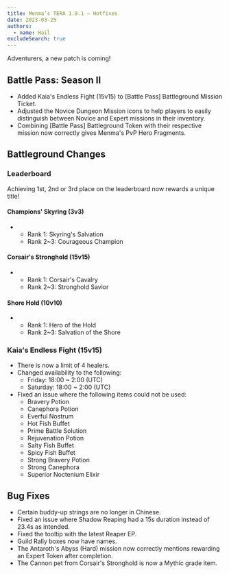 ```yaml
---
title: Menma’s TERA 1.8.1 – Hotfixes
date: 2023-03-25
authors:
  - name: Hail
excludeSearch: true
---
```


Adventurers, a new patch is coming!

Battle Pass: Season II
----------------------

-   Added Kaia's Endless Fight (15v15) to [Battle Pass] Battleground Mission Ticket.
-   Adjusted the Novice Dungeon Mission icons to help players to easily distinguish between Novice and Expert missions in their inventory.
-   Combining [Battle Pass] Battleground Token with their respective mission now correctly gives Menma's PvP Hero Fragments.

Battleground Changes
--------------------

### Leaderboard

Achieving 1st, 2nd or 3rd place on the leaderboard now rewards a unique title!

#### Champions' Skyring (3v3)

-   -   Rank 1: Skyring's Salvation
    -   Rank 2~3: Courageous Champion

#### Corsair's Stronghold (15v15)

-   -   Rank 1: Corsair's Cavalry
    -   Rank 2~3: Stronghold Savior

#### Shore Hold (10v10)

-   -   Rank 1: Hero of the Hold
    -   Rank 2~3: Salvation of the Shore

### Kaia's Endless Fight (15v15)

-   There is now a limit of 4 healers.
-   Changed availability to the following:
    -   Friday: 18:00 ~ 2:00 (UTC)
    -   Saturday: 18:00 ~ 2:00 (UTC)
-   Fixed an issue where the following items could not be used:
    -   Bravery Potion
    -   Canephora Potion
    -   Everful Nostrum
    -   Hot Fish Buffet
    -   Prime Battle Solution
    -   Rejuvenation Potion
    -   Salty Fish Buffet
    -   Spicy Fish Buffet
    -   Strong Bravery Potion
    -   Strong Canephora
    -   Superior Noctenium Elixir

Bug Fixes
---------

-   Certain buddy-up strings are no longer in Chinese.
-   Fixed an issue where Shadow Reaping had a 15s duration instead of 23.4s as intended.
-   Fixed the tooltip with the latest Reaper EP.
-   Guild Rally boxes now have names.
-   The Antaroth's Abyss (Hard) mission now correctly mentions rewarding an Expert Token after completion.
-   The Cannon pet from Corsair's Stronghold is now a Mythic grade item.
